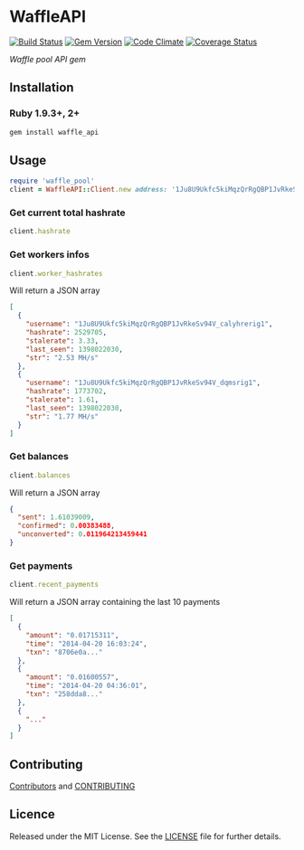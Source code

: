 # WaffleAPI

[![Build Status][travis_img]][travis_url]
[![Gem Version][fury_img]][fury_url]
[![Code Climate][code_climate_img]][code_climate_url]
[![Coverage Status][coveralls_img]][coveralls_url]

_Waffle pool API gem_

## Installation

### Ruby 1.9.3+, 2+

```ruby
gem install waffle_api
```

## Usage

```ruby
require 'waffle_pool'
client = WaffleAPI::Client.new address: '1Ju8U9Ukfc5kiMqzQrRgQBP1JvRkeSv94V'
```


### Get current total hashrate
```ruby
client.hashrate
```


### Get workers infos

```ruby
client.worker_hashrates
```

Will return a JSON array

```json
[
  {
    "username": "1Ju8U9Ukfc5kiMqzQrRgQBP1JvRkeSv94V_calyhrerig1",
    "hashrate": 2529705,
    "stalerate": 3.33,
    "last_seen": 1398022030,
    "str": "2.53 MH/s"
  },
  {
    "username": "1Ju8U9Ukfc5kiMqzQrRgQBP1JvRkeSv94V_dqmsrig1",
    "hashrate": 1773702,
    "stalerate": 1.61,
    "last_seen": 1398022030,
    "str": "1.77 MH/s"
  }
]
```


### Get balances

```ruby
client.balances
```

Will return a JSON array

```json
{
  "sent": 1.61039009,
  "confirmed": 0.00383488,
  "unconverted": 0.011964213459441
}
```


### Get payments

```ruby
client.recent_payments
```

Will return a JSON array containing the last 10 payments

```json
[
  {
    "amount": "0.01715311",
    "time": "2014-04-20 16:03:24",
    "txn": "8706e0a..."
  },
  {
    "amount": "0.01600557",
    "time": "2014-04-20 04:36:01",
    "txn": "258dda8..."
  },
  {
    "..."
  }
]
```


## Contributing

[Contributors](https://github.com/Calyhre/waffle_api/graphs/contributors) and [CONTRIBUTING](https://github.com/Calyhre/waffle_api/blob/master/CONTRIBUTING.md)

## Licence

Released under the MIT License. See the [LICENSE](https://github.com/Calyhre/waffle_api/blob/master/LICENSE.md) file for further details.

[travis_img]: https://travis-ci.org/Calyhre/waffle_api.png?branch=master
[travis_url]: https://travis-ci.org/Calyhre/waffle_api
[fury_img]: https://badge.fury.io/rb/waffle_api.png
[fury_url]: http://badge.fury.io/rb/waffle_api
[code_climate_img]: https://codeclimate.com/github/Calyhre/waffle_api.png
[code_climate_url]: https://codeclimate.com/github/Calyhre/waffle_api
[coveralls_img]: https://coveralls.io/repos/Calyhre/waffle_api/badge.png?branch=master
[coveralls_url]: https://coveralls.io/r/Calyhre/waffle_api?branch=master
